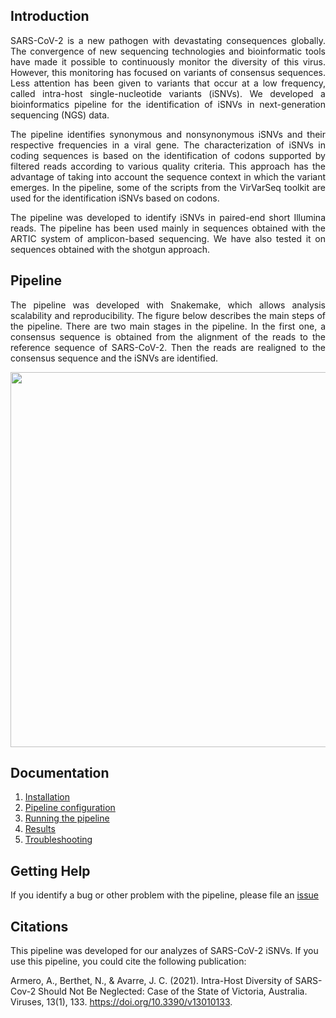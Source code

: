 
## Introduction

<p align="justify">
SARS-CoV-2 is a new pathogen with devastating consequences globally. The convergence of new sequencing technologies and bioinformatic tools have made it possible to continuously monitor the diversity of this virus. However, this monitoring has focused on variants of consensus sequences. Less attention has been given to variants that occur at a low frequency, called intra-host single-nucleotide variants (iSNVs). We developed a bioinformatics pipeline for the identification of iSNVs in next-generation sequencing (NGS) data.
</p>
 
<p align="justify">
The pipeline identifies synonymous and nonsynonymous iSNVs and their respective frequencies in a viral gene. The characterization of iSNVs in coding sequences is based on the identification of codons supported by filtered reads according to various quality criteria. This approach has the advantage of taking into account the sequence context in which the variant emerges. In the pipeline, some of the scripts from the VirVarSeq toolkit  are used for the identification iSNVs based on codons.
</p>

<p align="justify">
The pipeline was developed to identify iSNVs in paired-end short Illumina reads. The pipeline has been used mainly in sequences obtained with the ARTIC system of amplicon-based sequencing. We have also tested it on sequences obtained with the shotgun approach.
</p>
 
## Pipeline
 
<p align="justify">
The pipeline was developed with Snakemake, which allows analysis scalability and reproducibility. The figure below describes the main steps of the pipeline. There are two main stages in the pipeline. In the first one, a consensus sequence is obtained from the alignment of the reads to the reference sequence of SARS-CoV-2. Then the reads are realigned to the consensus sequence and the iSNVs are identified. 
</p>

<img src="https://user-images.githubusercontent.com/26271184/169827528-067ed7d4-36e1-4a55-bd54-559a1553fc47.png" width="600" height="600">

## Documentation 

1. [Installation](docs/Installation.md)
2. [Pipeline configuration](docs/Configuration.md)
3. [Running the pipeline](docs/RunningPipeline.md)
4. [Results](docs/Results.md)
5. [Troubleshooting](docs/Troubleshooting.md)

## Getting Help

If you identify a bug or other problem with the pipeline, please file an [issue](../../../../alexarmerov/Test/issues)
 
## Citations

This pipeline was developed for our analyzes of SARS-CoV-2 iSNVs. If you use this pipeline, you could cite the following publication:

Armero, A., Berthet, N., & Avarre, J. C. (2021). Intra-Host Diversity of SARS-Cov-2 Should Not Be Neglected: Case of the State of Victoria, Australia. Viruses, 13(1), 133. https://doi.org/10.3390/v13010133.
